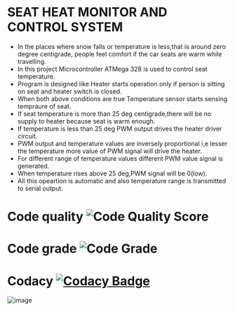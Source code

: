 # SEAT HEAT MONITOR AND CONTROL SYSTEM

* In the places where snow falls or temperature is less,that is around zero degree centigrade, people feel comfort if the car seats are warm while travelling.
* In this project Microcontroller ATMega 328 is used to control seat temperature.
* Program is designed like Heater starts operation only if person is sitting on seat and heater switch is closed.
* When both above conditions are true Temperature sensor starts sensing tempraure of seat.
* If seat temperature is more than 25 deg centigrade,there will be no supply to heater because seat is warm enough.
* If temperature is less than 25 deg PWM output drives the heater driver circuit.
* PWM output and temperature values are inversely proportional i,e lesser the temperature more value of PWM signal will drive the heater.
* For different range of temperature values different PWM value signal is generated.
* When temperature rises above 25 deg,PWM signal will be 0(low).
* All this opeartion is automatic and also temperature range is transmitted to serial output.


# Code quality ![Code Quality Score](https://api.codiga.io/project/32895/score/svg)
# Code grade ![Code Grade](https://api.codiga.io/project/32895/status/svg)
# Codacy [![Codacy Badge](https://app.codacy.com/project/badge/Grade/31209cbebccc4d6db984a2b44ee05392)](https://www.codacy.com/gh/raparthi2115/M2_Casestudy/dashboard?utm_source=github.com&amp;utm_medium=referral&amp;utm_content=raparthi2115/M2_Casestudy&amp;utm_campaign=Badge_Grade)
 
![image](https://user-images.githubusercontent.com/89759853/133575039-3e8920ef-936b-44ad-91cf-148a67c476a2.png)



